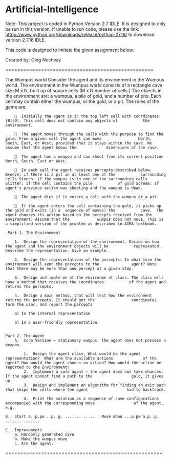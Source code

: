 # Artificial-Intelligence


Note: This project is coded in Python Version 2.7 IDLE. It is designed to only be run in this version. 
If unable to run code, please use the link: https://www.python.org/downloads/release/python-2716/ to download version 2.7.16 IDLE.

This code is designed to imitate the given assignment below.

Created by: Oleg Nochvay

==================================================

The Wumpus world 
Consider the agent and its environment in the Wumpus world. The environment in the Wumpus world consists of a rectangle cave size M x N, built up of square cells (M x N number of cells.) The objects in the environment are: a wumpus, a pile of gold, and a number of pits. Each cell may contain either the wumpus, or the gold, or a pit. The rules of the game are: 

		  Initially the agent is in the top left cell with coordinates [0][0]. This cell does not contain any objects of 			the environment.  
		
		  The agent moves through the cells with the purpose to find the gold. From a given cell the agent can move 				North, South, East, or West, provided that it stays within the cave. We assume that the agent knows the 			dimensions of the cave.  
		
		  The agent has a weapon and can shoot from its current position North, South, East or West.  
		
		  In each cell the agent receives percepts described below. Breeze: if there is a pit in at least one of the 			surrounding cells Stench: if the wumpus is in one of the surrounding cells Glitter: if the cell contains the pile 			of gold Scream: if agent's previous action was shooting and the wumpus is dead.  
		
		  The agent dies if it enters a cell with the wumpus or a pit.  
		
		  If the agent enters the cell containing the gold, it picks up the gold and exits (in a  sequence of moves) the 			cave.  The agent chooses its action based on the percepts received from the environment. Assume that the 			wumpus does not move. This is a simplified version of the problem as described in AIMA textbook. 
		
	 Part 1. The Environment  
		 
		1.	Design the representation of the environment. Decide on how the agent and the environment objects will be 			represented. Describe the representation. Give an example.  

		2.	Design the representations of the percepts. In what form the environment will send the percepts to the 				agent? Note that there may be more than one percept at a given step.  

		3.	Design and imple me nt the environme nt class. The class will have a method that receives the coordinates 			of the agent and returns the percepts.  

		4.	Design a main method, that will test how the environment returns the percepts. It should get the 				coordinates form the user, and report the percepts  

		a) In the internal representation 

		b) In a user-friendly representation.


	Part 2. The Agent 
		A.	Core Version – stationary wumpus, the agent does not possess a weapon. 
	
			1.	Design the agent class. What would be the agent representation?  What are the available actions 			of the agent? How would the agent choose an action? How would the action be reported to the Environment?  
			2.	Implement a safe agent – the agent does not take chances. If the agent cannot find a path to the 				 gold, it gives up.  
			3.	Design and implement an algorithm for finding an exit path that skips the cells where the agent 				had to backtrack.  
			4.	Print the solution as a sequence of cave configurations accompanied with the corresponding move 				of the agent, e.g.  
			
	B.	Start a..p.pw ..p..g. ....... ....... Move down ...p.pw a.p..g. ....... .......  
	
	C.	Improvements 
		a. Randomly generated cave  
		b. Make the wumpus move  
		c. Arm the agent. 
====================================================+
